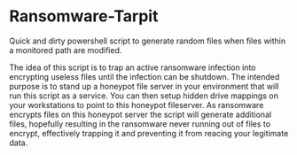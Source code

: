 # Ransomware-Tarpit
Quick and dirty powershell script to generate random files when files within a monitored path are modified.

The idea of this script is to trap an active ransomware infection into encrypting useless files until the infection can be shutdown. The intended purpose is to stand up a honeypot file server in your environment that will run this script as a service. You can then setup hidden drive mappings on your workstations to point to this honeypot fileserver. As ransomware encrypts files on this honeypot server the script will generate additional files, hopefully resulting in the ransomware never running out of files to encrypt, effectively trapping it and preventing it from reacing your legitimate data.
